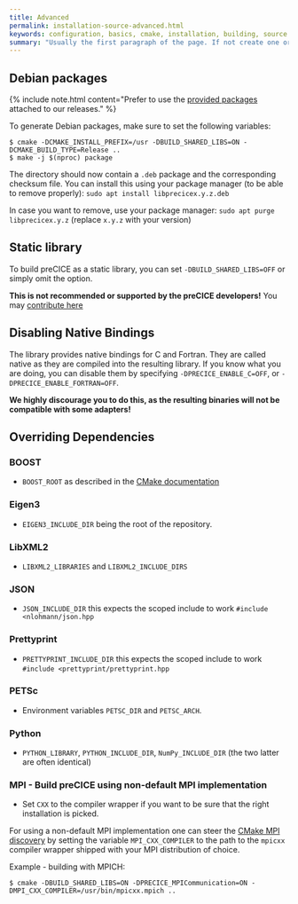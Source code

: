 ```yaml
---
title: Advanced
permalink: installation-source-advanced.html
keywords: configuration, basics, cmake, installation, building, source
summary: "Usually the first paragraph of the page. If not create one or simple leave the field blank"
---
```


## Debian packages

{% include note.html content="Prefer to use the [provided packages](https://github.com/precice/precice/releases) attached to our releases." %}

To generate Debian packages, make sure to set the following variables:
```
$ cmake -DCMAKE_INSTALL_PREFIX=/usr -DBUILD_SHARED_LIBS=ON -DCMAKE_BUILD_TYPE=Release ..
$ make -j $(nproc) package
```

The directory should now contain a `.deb` package and the corresponding checksum file.
You can install this using your package manager (to be able to remove properly): `sudo apt install libprecicex.y.z.deb`

In case you want to remove, use your package manager: `sudo apt purge libprecicex.y.z` (replace `x.y.z` with your version)

## Static library

To build preCICE as a static library, you can set `-DBUILD_SHARED_LIBS=OFF` or simply omit the option.

__This is not recommended or supported by the preCICE developers!__ You may [contribute here](https://github.com/precice/precice/pull/343)

## Disabling Native Bindings

The library provides native bindings for C and Fortran.
They are called native as they are compiled into the resulting library.
If you know what you are doing, you can disable them by specifying `-DPRECICE_ENABLE_C=OFF`, or `-DPRECICE_ENABLE_FORTRAN=OFF`.

**We highly discourage you to do this, as the resulting binaries will not be compatible with some adapters!**

## Overriding Dependencies

### BOOST
* `BOOST_ROOT` as described in the [CMake documentation](https://cmake.org/cmake/help/v3.10/module/FindBoost.html)

### Eigen3
* `EIGEN3_INCLUDE_DIR` being the root of the repository.

### LibXML2
* `LIBXML2_LIBRARIES` and `LIBXML2_INCLUDE_DIRS`

### JSON
* `JSON_INCLUDE_DIR` this expects the scoped include to work `#include <nlohmann/json.hpp`

### Prettyprint
* `PRETTYPRINT_INCLUDE_DIR` this expects the scoped include to work `#include <prettyprint/prettyprint.hpp`

### PETSc
* Environment variables `PETSC_DIR` and `PETSC_ARCH`.

### Python
* `PYTHON_LIBRARY`, `PYTHON_INCLUDE_DIR`, `NumPy_INCLUDE_DIR` (the two latter are often identical)

### MPI - Build preCICE using non-default MPI implementation
* Set `CXX` to the compiler wrapper if you want to be sure that the right installation is picked.

For using a non-default MPI implementation one can steer the [CMake MPI discovery](https://cmake.org/cmake/help/v3.10/module/FindMPI.html#variables-for-locating-mpi) by setting the variable `MPI_CXX_COMPILER` to the path to the `mpicxx` compiler wrapper shipped with your MPI distribution of choice.

Example - building with MPICH:
```
$ cmake -DBUILD_SHARED_LIBS=ON -DPRECICE_MPICommunication=ON -DMPI_CXX_COMPILER=/usr/bin/mpicxx.mpich ..
```
